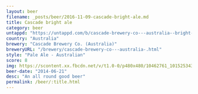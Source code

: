 ```yaml
---
layout: beer
filename: _posts/beer/2016-11-09-cascade-bright-ale.md
title: Cascade bright ale
category: beer
untappd: "https://untappd.com/b/cascade-brewery-co---australia--bright-ale/466884"
country: "Australia"
brewery: "Cascade Brewery Co. (Australia)"
breweryURL: "/brewery/cascade-brewery-co---australia-.html"
style: "Pale Ale - Australian"
score: 8
img: https://scontent.xx.fbcdn.net/v/t1.0-0/p480x480/10462761_10152534306183745_7006650351412791308_n.jpg?oh=b6d7f3af95f0f3781b34886f3b0e415a&oe=594A9F75
beer-date: "2014-06-21"
desc: "An all round good beer"
permalink: /beer/:title.html
---
```

